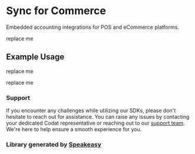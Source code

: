 ﻿# Sync for Commerce

<!-- Start Codat Library Description -->
﻿Embedded accounting integrations for POS and eCommerce platforms.
<!-- End Codat Library Description -->

<!-- Start SDK Installation -->
replace me
<!-- End SDK Installation -->

## Example Usage
<!-- Start SDK Example Usage -->
replace me
<!-- End SDK Example Usage -->

<!-- Start SDK Available Operations -->
replace me
<!-- End SDK Available Operations -->
<!-- Start Codat Support Notes -->
### Support

If you encounter any challenges while utilizing our SDKs, please don't hesitate to reach out for assistance. 
You can raise any issues by contacting your dedicated Codat representative or reaching out to our [support team](mailto:support@codat.io).
We're here to help ensure a smooth experience for you.
<!-- End Codat Support Notes -->
### Library generated by [Speakeasy](https://docs.speakeasyapi.dev/docs/using-speakeasy/client-sdks)
